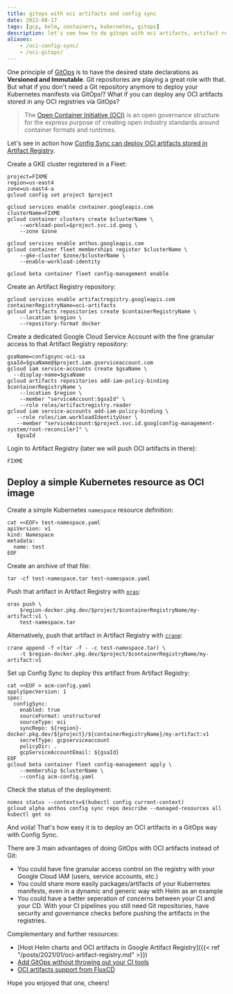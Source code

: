```yaml
---
title: gitops with oci artifacts and config sync
date: 2022-08-17
tags: [gcp, helm, containers, kubernetes, gitops]
description: let's see how to do gitops with oci artifacts, artifact registry and config sync
aliases:
    - /oci-config-sync/
    - /oci-gitops/
---
```

One principle of [GitOps](https://opengitops.dev/) is to have the desired state declarations as **Versioned and Immutable**. Git repositories are playing a great role with that. But what if you don't need a Git repository anymore to deploy your Kubernetes manifests via GitOps!? What if you can deploy any OCI artifacts stored in any OCI registries via GitOps?

> The [Open Container Initiative (OCI)](https://opencontainers.org/) is an open governance structure for the express purpose of creating open industry standards around container formats and runtimes.

Let's see in action how [Config Sync can deploy OCI artifacts stored in Artifact Registry](https://cloud.google.com/anthos-config-management/docs/how-to/publish-config-registry).

Create a GKE cluster registered in a Fleet:
```
project=FIXME
region=us-east4
zone=us-east4-a
gcloud config set project $project

gcloud services enable container.googleapis.com
clusterName=FIXME
gcloud container clusters create $clusterName \
    --workload-pool=$project.svc.id.goog \
    --zone $zone

gcloud services enable anthos.googleapis.com
gcloud container fleet memberships register $clusterName \
    --gke-cluster $zone/$clusterName \
    --enable-workload-identity

gcloud beta container fleet config-management enable
```

Create an Artifact Registry repository:
```
gcloud services enable artifactregistry.googleapis.com
containerRegistryName=oci-artifacts
gcloud artifacts repositories create $containerRegistryName \
    --location $region \
    --repository-format docker
```

Create a dedicated Google Cloud Service Account with the fine granular access to that Artifact Registry repository:
```
gsaName=configsync-oci-sa
gsaId=$gsaName@$project.iam.gserviceaccount.com
gcloud iam service-accounts create $gsaName \
  --display-name=$gsaName
gcloud artifacts repositories add-iam-policy-binding $containerRegistryName \
    --location $region \
    --member "serviceAccount:$gsaId" \
    --role roles/artifactregistry.reader
gcloud iam service-accounts add-iam-policy-binding \
   --role roles/iam.workloadIdentityUser \
   --member "serviceAccount:$project.svc.id.goog[config-management-system/root-reconciler]" \
   $gsaId
```

Login to Artifact Registry (later we will push OCI artifacts in there):
```
FIXME
```

## Deploy a simple Kubernetes resource as OCI image

Create a simple Kubernetes `namespace` resource definition:
```
cat <<EOF> test-namespace.yaml
apiVersion: v1
kind: Namespace
metadata:
  name: test
EOF
```

Create an archive of that file:
```
tar -cf test-namespace.tar test-namespace.yaml
```

Push that artifact in Artifact Registry with [`oras`](https://oras.land/):
```
oras push \
    $region-docker.pkg.dev/$project/$containerRegistryName/my-artifact:v1 \
    test-namespace.tar
```
Alternatively, push that artifact in Artifact Registry with [`crane`](https://github.com/google/go-containerregistry/tree/main/cmd/crane):
```
crane append -f <(tar -f - -c test-namespace.tar) \
    -t $region-docker.pkg.dev/$project/$containerRegistryName/my-artifact:v1 
```

Set up Config Sync to deploy this artifact from Artifact Registry:
```
cat <<EOF > acm-config.yaml
applySpecVersion: 1
spec:
  configSync:
    enabled: true
    sourceFormat: unstructured
    sourceType: oci
    syncRepo: ${region}-docker.pkg.dev/${project}/${containerRegistryName}/my-artifact:v1
    secretType: gcpserviceaccount
    policyDir: .
    gcpServiceAccountEmail: ${gsaId}
EOF
gcloud beta container fleet config-management apply \
    --membership $clusterName \
    --config acm-config.yaml
```

Check the status of the deployment:
```
nomos status --contexts=$(kubectl config current-context)
gcloud alpha anthos config sync repo describe --managed-resources all
kubectl get ns
```

And voila! That's how easy it is to deploy an OCI artifacts in a GitOps way with Config Sync.

There are 3 main advantages of doing GitOps with OCI artifacts instead of Git:
- You could have fine granular access control on the registry with your Google Cloud IAM (users, service accounts, etc.)
- You could share more easily packages/artifacts of your Kubernetes manifests, even in a dynamic and generic way with Helm as an example
- You could have a better seperation of concerns between your CI and your CD. With your CI pipelines you still need Git repositories, have security and governance checks before pushing the artifacts in the registries.

Complementary and further resources:
- [Host Helm charts and OCI artifacts in Google Artifact Registry]({{< ref "/posts/2021/01/oci-artifact-registry.md" >}})
- [Add GitOps without throwing out your CI tools](https://www.cncf.io/blog/2022/08/10/add-gitops-without-throwing-out-your-ci-tools/)
- [OCI artifacts support from FluxCD](https://fluxcd.io/docs/cheatsheets/oci-artifacts/)

Hope you enjoyed that one, cheers!